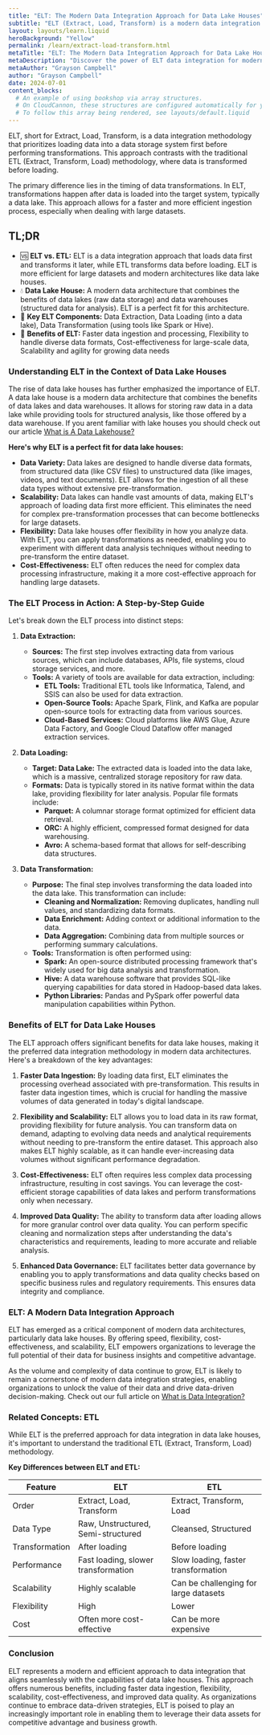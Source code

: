 ```yaml
---
title: "ELT: The Modern Data Integration Approach for Data Lake Houses"
subtitle: "ELT (Extract, Load, Transform) is a modern data integration approach. Understand its benefits, and how it aligns with the modern data lake house architecture."
layout: layouts/learn.liquid
heroBackground: "Yellow"
permalink: /learn/extract-load-transform.html
metaTitle: "ELT: The Modern Data Integration Approach for Data Lake Houses"
metaDescription: "Discover the power of ELT data integration for modern data lake houses. Learn about its benefits, how it works, and why it's the preferred approach for large-scale data analysis."
metaAuthor: "Grayson Campbell"
author: "Grayson Campbell"
date: 2024-07-01
content_blocks:
  # An example of using bookshop via array structures.
  # On CloudCannon, these structures are configured automatically for you.
  # To follow this array being rendered, see layouts/default.liquid
---
```

ELT, short for Extract, Load, Transform, is a data integration methodology that prioritizes loading data into a data storage system first before performing transformations. This approach contrasts with the traditional ETL (Extract, Transform, Load) methodology, where data is transformed before loading.

The primary difference lies in the timing of data transformations. In ELT, transformations happen after data is loaded into the target system, typically a data lake. This approach allows for a faster and more efficient ingestion process, especially when dealing with large datasets.

<div class="tldr">
  <h2>TL;DR</h2>
  <ul>
    <li>🆚 <strong>ELT vs. ETL:</strong> ELT is a data integration approach that loads data first and transforms it later, while ETL transforms data before loading. ELT is more efficient for large datasets and modern architectures like data lake houses.</li>
    <li>💧 <strong>Data Lake House:</strong> A modern data architecture that combines the benefits of data lakes (raw data storage) and data warehouses (structured data for analysis). ELT is a perfect fit for this architecture.</li>
    <li>🔑 <strong>Key ELT Components:</strong> Data Extraction, Data Loading (into a data lake), Data Transformation (using tools like Spark or Hive).</li>
    <li>🚀 <strong>Benefits of ELT:</strong> Faster data ingestion and processing, Flexibility to handle diverse data formats, Cost-effectiveness for large-scale data, Scalability and agility for growing data needs</li>
  </ul>
</div>

### Understanding ELT in the Context of Data Lake Houses

The rise of data lake houses has further emphasized the importance of ELT.  A data lake house is a modern data architecture that combines the benefits of data lakes and data warehouses. It allows for storing raw data in a data lake while providing tools for structured analysis, like those offered by a data warehouse. If you arent familiar with lake houses you should check out our article [What is A Data Lakehouse?](https://getoutrun.com/learn/what-is-a-data-lakehouse)

**Here's why ELT is a perfect fit for data lake houses:**

* **Data Variety:** Data lakes are designed to handle diverse data formats, from structured data (like CSV files) to unstructured data (like images, videos, and text documents). ELT allows for the ingestion of all these data types without extensive pre-transformation.
* **Scalability:** Data lakes can handle vast amounts of data, making ELT's approach of loading data first more efficient. This eliminates the need for complex pre-transformation processes that can become bottlenecks for large datasets.
* **Flexibility:** Data lake houses offer flexibility in how you analyze data. With ELT, you can apply transformations as needed, enabling you to experiment with different data analysis techniques without needing to pre-transform the entire dataset.
* **Cost-Effectiveness:** ELT often reduces the need for complex data processing infrastructure, making it a more cost-effective approach for handling large datasets. 

### The ELT Process in Action: A Step-by-Step Guide

Let's break down the ELT process into distinct steps:

1. **Data Extraction:**
    * **Sources:** The first step involves extracting data from various sources, which can include databases, APIs, file systems, cloud storage services, and more. 
    * **Tools:** A variety of tools are available for data extraction, including:
        * **ETL Tools:**  Traditional ETL tools like Informatica, Talend, and SSIS can also be used for data extraction.
        * **Open-Source Tools:** Apache Spark, Flink, and Kafka are popular open-source tools for extracting data from various sources. 
        * **Cloud-Based Services:**  Cloud platforms like AWS Glue, Azure Data Factory, and Google Cloud Dataflow offer managed extraction services.

2. **Data Loading:**
    * **Target: Data Lake:** The extracted data is loaded into the data lake, which is a massive, centralized storage repository for raw data.  
    * **Formats:** Data is typically stored in its native format within the data lake, providing flexibility for later analysis. Popular file formats include:
        * **Parquet:** A columnar storage format optimized for efficient data retrieval.
        * **ORC:**  A highly efficient, compressed format designed for data warehousing.
        * **Avro:**  A schema-based format that allows for self-describing data structures.

3. **Data Transformation:**
    * **Purpose:** The final step involves transforming the data loaded into the data lake. This transformation can include:
        * **Cleaning and Normalization:** Removing duplicates, handling null values, and standardizing data formats.
        * **Data Enrichment:** Adding context or additional information to the data.
        * **Data Aggregation:** Combining data from multiple sources or performing summary calculations. 
    * **Tools:**  Transformation is often performed using:
        * **Spark:** An open-source distributed processing framework that's widely used for big data analysis and transformation. 
        * **Hive:** A data warehouse software that provides SQL-like querying capabilities for data stored in Hadoop-based data lakes. 
        * **Python Libraries:** Pandas and PySpark offer powerful data manipulation capabilities within Python. 

###  Benefits of ELT for Data Lake Houses

The ELT approach offers significant benefits for data lake houses, making it the preferred data integration methodology in modern data architectures. Here's a breakdown of the key advantages:

1. **Faster Data Ingestion:** By loading data first, ELT eliminates the processing overhead associated with pre-transformation. This results in faster data ingestion times, which is crucial for handling the massive volumes of data generated in today's digital landscape.

2. **Flexibility and Scalability:** ELT allows you to load data in its raw format, providing flexibility for future analysis. You can transform data on demand, adapting to evolving data needs and analytical requirements without needing to pre-transform the entire dataset. This approach also makes ELT highly scalable, as it can handle ever-increasing data volumes without significant performance degradation.

3. **Cost-Effectiveness:** ELT often requires less complex data processing infrastructure, resulting in cost savings.  You can leverage the cost-efficient storage capabilities of data lakes and perform transformations only when necessary.

4. **Improved Data Quality:** The ability to transform data after loading allows for more granular control over data quality. You can perform specific cleaning and normalization steps after understanding the data's characteristics and requirements, leading to more accurate and reliable analysis.

5. **Enhanced Data Governance:** ELT facilitates better data governance by enabling you to apply transformations and data quality checks based on specific business rules and regulatory requirements. This ensures data integrity and compliance.

### ELT: A Modern Data Integration Approach

ELT has emerged as a critical component of modern data architectures, particularly data lake houses. By offering speed, flexibility, cost-effectiveness, and scalability, ELT empowers organizations to leverage the full potential of their data for business insights and competitive advantage. 

As the volume and complexity of data continue to grow, ELT is likely to remain a cornerstone of modern data integration strategies, enabling organizations to unlock the value of their data and drive data-driven decision-making. Check out our full article on [What is Data Integration?](https://getoutrun.com/learn/data-integration)

### Related Concepts: ETL

While ELT is the preferred approach for data integration in data lake houses, it's important to understand the traditional ETL (Extract, Transform, Load) methodology.

**Key Differences between ELT and ETL:**

| Feature | ELT                                   | ETL                                      |
|---------|----------------------------------------|------------------------------------------|
| Order  | Extract, Load, Transform                 | Extract, Transform, Load                  |
| Data Type  | Raw, Unstructured, Semi-structured | Cleansed, Structured                       |
| Transformation | After loading                       | Before loading                           |
| Performance | Fast loading, slower transformation | Slow loading, faster transformation     |
| Scalability | Highly scalable                       | Can be challenging for large datasets      |
| Flexibility | High                                    | Lower                                       |
| Cost | Often more cost-effective               | Can be more expensive                     |

### Conclusion

ELT represents a modern and efficient approach to data integration that aligns seamlessly with the capabilities of data lake houses. This approach offers numerous benefits, including faster data ingestion, flexibility, scalability, cost-effectiveness, and improved data quality. As organizations continue to embrace data-driven strategies, ELT is poised to play an increasingly important role in enabling them to leverage their data assets for competitive advantage and business growth. 
